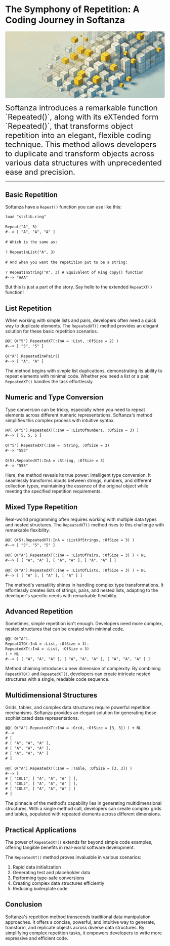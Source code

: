 # The Symphony of Repetition: A Coding Journey in Softanza
![Symphony of Repetition in Softanza, by Microsoft Image AI](../images/stz-repeat-function.jpg)

<span style="font-size: 24px;">
Softanza introduces a remarkable function `Repeated()`, along with its eXTended form `Repeated()`, that transforms object repetition into an elegant, flexible coding technique. This method allows developers to duplicate and transform objects across various data structures with unprecedented ease and precision.
</span>

---

## Basic Repetition

Softanza have a `Repeat()` function you can use like this:

```ring
load "stzlib.ring"

Repeat("A", 3)
#--> [ "A", "A", "A" ]

# Which is the same as:

? RepeatInList("A", 3)

# And when you want the repetition put to be a string:

? RepeatInString("A", 3) # Equivalent of Ring copy() function
#--> "AAA"
```

But this is just a part of the story. Say hello to the extended `RepeatXT()` function!

## List Repetition

When working with simple lists and pairs, developers often need a quick way to duplicate elements. The `RepeatedXT()` method provides an elegant solution for these basic repetition scenarios.

```ring
@@( Q("5").RepeatedXT(:InA = :List, :OfSize = 2) )
#--> [ "5", "5" ]

Q("A").RepeatedInAPair()
#--> [ "A", "A" ]
```
The method begins with simple list duplications, demonstrating its ability to repeat elements with minimal code. Whether you need a list or a pair, `RepeatedXT()` handles the task effortlessly.

## Numeric and Type Conversion

Type conversion can be tricky, especially when you need to repeat elements across different numeric representations. Softanza's method simplifies this complex process with intuitive syntax.

```ring
@@( Q("5").RepeatedXT(:InA = :ListOfNumbers, :OfSize = 3) )
#--> [ 5, 5, 5 ]

Q("5").RepeatedXT(:InA = :String, :OfSize = 3)
#--> "555"

Q(5).RepeatedXT(:InA = :String, :OfSize = 3)
#--> "555"
```
Here, the method reveals its true power: intelligent type conversion. It seamlessly transforms inputs between strings, numbers, and different collection types, maintaining the essence of the original object while meeting the specified repetition requirements.

## Mixed Type Repetition

Real-world programming often requires working with multiple data types and nested structures. The `RepeatedXT()` method rises to this challenge with remarkable flexibility.

```ring
@@( Q(5).RepeatedXT(:InA = :ListOfStrings, :OfSize = 3) )
#--> [ "5", "5", "5" ]

@@( Q("A").RepeatedXT(:InA = :ListOfPairs, :OfSize = 3) ) + NL
#--> [ [ "A", "A" ], [ "A", "A" ], [ "A", "A" ] ]

@@( Q("A").RepeatedXT(:InA = :ListOfLists, :OfSize = 3) ) + NL
#--> [ [ "A" ], [ "A" ], [ "A" ] ]
```
The method's versatility shines in handling complex type transformations. It effortlessly creates lists of strings, pairs, and nested lists, adapting to the developer's specific needs with remarkable flexibility.

## Advanced Repetition

Sometimes, simple repetition isn't enough. Developers need more complex, nested structures that can be created with minimal code.

```ring
@@( Q("A").
RepeatXTQ(:InA = :List, :OfSize = 3).
RepeatedXT(:InA = :List, :OfSize = 3)
) + NL
#--> [ [ "A", "A", "A" ], [ "A", "A", "A" ], [ "A", "A", "A" ] ]
```
Method chaining introduces a new dimension of complexity. By combining `RepeatXTQ()` and `RepeatedXT()`, developers can create intricate nested structures with a single, readable code sequence.

## Multidimensional Structures

Grids, tables, and complex data structures require powerful repetition mechanisms. Softanza provides an elegant solution for generating these sophisticated data representations.

```ring
@@( Q("A").RepeatedXT(:InA = :Grid, :OfSize = [3, 3]) ) + NL
#-->
# [
# [ "A", "A", "A" ],
# [ "A", "A", "A" ],
# [ "A", "A", "A" ]
# ]

@@( Q("A").RepeatedXT(:InA = :Table, :OfSize = [3, 3]) )
#--> [
# [ "COL1", [ "A", "A", "A" ] ],
# [ "COL2", [ "A", "A", "A" ] ],
# [ "COL3", [ "A", "A", "A" ] ]
# ]
```
The pinnacle of the method's capability lies in generating multidimensional structures. With a single method call, developers can create complex grids and tables, populated with repeated elements across different dimensions.

## Practical Applications

The power of `RepeatedXT()` extends far beyond simple code examples, offering tangible benefits in real-world software development.

The `RepeatedXT()` method proves invaluable in various scenarios:
1. Rapid data initialization
2. Generating test and placeholder data
3. Performing type-safe conversions
4. Creating complex data structures efficiently
5. Reducing boilerplate code

## Conclusion

Softanza's repetition method transcends traditional data manipulation approaches. It offers a concise, powerful, and intuitive way to generate, transform, and replicate objects across diverse data structures. By simplifying complex repetition tasks, it empowers developers to write more expressive and efficient code.